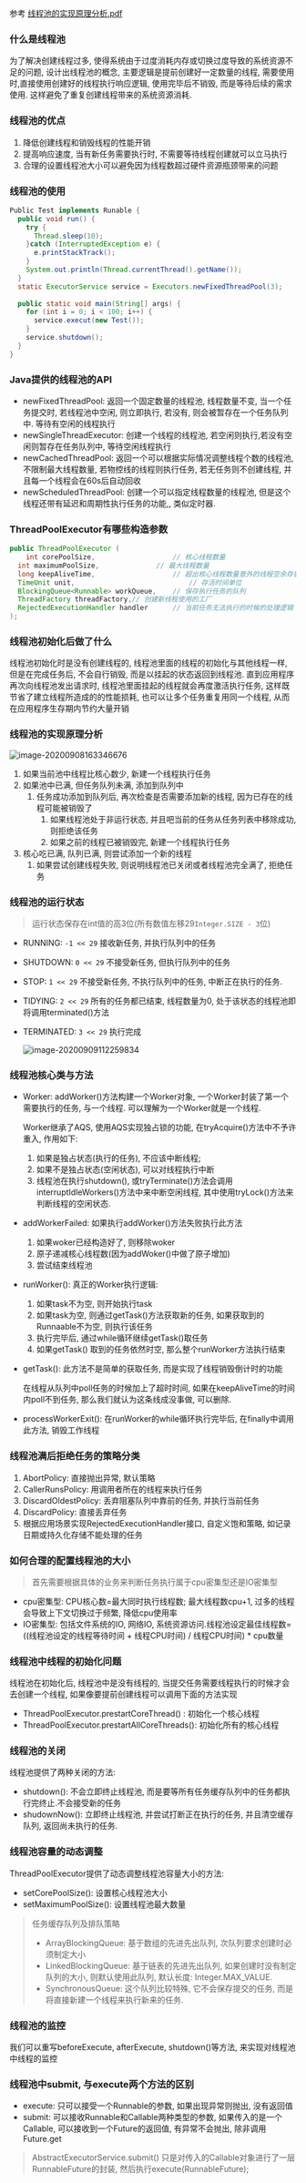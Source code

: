 参考 [线程池的实现原理分析.pdf](source/线程池的实现原理分析.pdf) 

### 什么是线程池

为了解决创建线程过多, 使得系统由于过度消耗内存或切换过度导致的系统资源不足的问题, 设计出线程池的概念, 主要逻辑是提前创建好一定数量的线程, 需要使用时,直接使用创建好的线程执行响应逻辑, 使用完毕后不销毁, 而是等待后续的需求使用. 这样避免了重复创建线程带来的系统资源消耗.

### 线程池的优点

1. 降低创建线程和销毁线程的性能开销
2. 提高响应速度, 当有新任务需要执行时, 不需要等待线程创建就可以立马执行
3. 合理的设置线程池大小可以避免因为线程数超过硬件资源瓶颈带来的问题

### 线程池的使用

```java
Public Test implements Runable {
  public void run() {
    try {
      Thread.sleep(10);
    }catch (InterruptedException e) {
      e.printStackTrack();
    }
    System.out.println(Thread.currentThread().getName());
  }
  static ExecutorService service = Executors.newFixedThreadPool(3);
  
  public static void main(String[] args) {
    for (int i = 0; i < 100; i++) {
      service.execut(new Test());
    }
    service.shutdown();
  }
}
```

### Java提供的线程池的API

* newFixedThreadPool: 返回一个固定数量的线程池, 线程数量不变, 当一个任务提交时, 若线程池中空闲, 则立即执行, 若没有, 则会被暂存在一个任务队列中. 等待有空闲的线程执行
* newSingleThreadExecutor: 创建一个线程的线程池, 若空闲则执行,若没有空闲则暂存在任务队列中, 等待空闲线程执行
* newCachedThreadPool: 返回一个可以根据实际情况调整线程个数的线程池, 不限制最大线程数量, 若物控线的线程则执行任务, 若无任务则不创建线程, 并且每一个线程会在60s后自动回收
* newScheduledThreadPool: 创建一个可以指定线程数量的线程池, 但是这个线程还带有延迟和周期性执行任务的功能,, 类似定时器.

### ThreadPoolExecutor有哪些构造参数

```java
public ThreadPoolExecutor (
	int corePoolSize, 					// 核心线程数量 
  int maximumPoolSize,				// 最大线程数量
  long keepAliveTime,					// 超出核心线程数量意外的线程空余存留时间
  TimeUnit unit,							// 存活时间单位
  BlockingQueue<Runnable> workQueue,	// 保存执行任务的队列
  ThreadFactory threadFactory,// 创建新线程使用的工厂
  RejectedExecutionHandler handler		// 当前任务无法执行的时候的处理逻辑
);
```

### 线程池初始化后做了什么

线程池初始化时是没有创建线程的, 线程池里面的线程的初始化与其他线程一样, 但是在完成任务后, 不会自行销毁, 而是以挂起的状态返回到线程池. 直到应用程序再次向线程池发出请求时, 线程池里面挂起的线程就会再度激活执行任务, 这样既节省了建立线程所造成的的性能损耗, 也可以让多个任务重复用同一个线程, 从而在应用程序生存期内节约大量开销

### 线程池的实现原理分析

![image-20200908163346676](线程池.assets/image-20200908163346676.png)

1. 如果当前池中线程比核心数少, 新建一个线程执行任务
2. 如果池中已满, 但任务队列未满, 添加到队列中
    1. 任务成功添加到队列后, 再次检查是否需要添加新的线程, 因为已存在的线程可能被销毁了
        1. 如果线程池处于非运行状态, 并且吧当前的任务从任务列表中移除成功, 则拒绝该任务
        2. 如果之前的线程已被销毁完, 新建一个线程执行任务
3. 核心吃已满, 队列已满, 则尝试添加一个新的线程
    1. 如果尝试创建线程失败, 则说明线程池已关闭或者线程池完全满了, 拒绝任务

### 线程池的运行状态

> 运行状态保存在int值的高3位(所有数值左移29`Integer.SIZE - 3`位)

* RUNNING:  `-1 << 29`  接收新任务, 并执行队列中的任务

* SHUTDOWN: `0 << 29` 不接受新任务, 但执行队列中的任务

* STOP: `1 << 29` 不接受新任务, 不执行队列中的任务, 中断正在执行的任务.

* TIDYING: `2 << 29` 所有的任务都已结束, 线程数量为0, 处于该状态的线程池即将调用terminated()方法

* TERMINATED: `3 << 29` 执行完成

    ![image-20200909112259834](线程池.assets/image-20200909112259834.png)   

### 线程池核心类与方法

* Worker: addWorker()方法构建一个Worker对象, 一个Worker封装了第一个需要执行的任务, 与一个线程. 可以理解为一个Worker就是一个线程.

    Worker继承了AQS, 使用AQS实现独占锁的功能, 在tryAcquire()方法中不予许重入, 作用如下:

    1. 如果是独占状态(执行的任务), 不应该中断线程;
    2. 如果不是独占状态(空闲状态), 可以对线程执行中断
    3. 线程池在执行shutdown(), 或tryTerminate()方法会调用interruptIdleWorkers()方法中来中断空闲线程, 其中使用tryLock()方法来判断线程的空闲状态.

* addWorkerFailed: 如果执行addWorker()方法失败执行此方法

    1. 如果woker已经构造好了, 则移除woker
    2. 原子递减核心线程数(因为addWoker()中做了原子增加)
    3. 尝试结束线程池

* runWorker(): 真正的Worker执行逻辑:

    1. 如果task不为空, 则开始执行task
    2. 如果task为空, 则通过getTask()方法获取新的任务, 如果获取到的Runnaable不为空, 则执行该任务
    3. 执行完毕后, 通过while循环继续getTask()取任务
    4. 如果getTask() 取到的任务依然时空, 那么整个runWorker方法执行结束

* getTask(): 此方法不是简单的获取任务, 而是实现了线程销毁倒计时的功能

    在线程从队列中poll任务的时候加上了超时时间, 如果在keepAliveTime的时间内poll不到任务, 那么我们就认为这条线成没事做, 可以删除.

* processWorkerExit(): 在runWorker的while循环执行完毕后, 在finally中调用此方法, 销毁工作线程

### 线程池满后拒绝任务的策略分类

1. AbortPolicy: 直接抛出异常, 默认策略
2. CallerRunsPolicy: 用调用者所在的线程来执行任务
3. DiscardOldestPolicy: 丢弃阻塞队列中靠前的任务, 并执行当前任务
4. DiscardPolicy: 直接丢弃任务
5. 根据应用场景实现RejectedExecutionHandler接口, 自定义饱和策略, 如记录日期或持久化存储不能处理的任务

### 如何合理的配置线程池的大小

> 首先需要根据具体的业务来判断任务执行属于cpu密集型还是IO密集型

* cpu密集型: CPU核心数=最大同时执行线程数; 最大线程数cpu+1, 过多的线程会导致上下文切换过于频繁, 降低cpu使用率
* IO密集型: 包括文件系统的IO, 网络IO, 系统资源访问.线程池设定最佳线程数=((线程池设定的线程等待时间 + 线程CPU时间) / 线程CPU时间) * cpu数量

### 线程池中线程的初始化问题

线程池在初始化后, 线程池中是没有线程的, 当提交任务需要线程执行的时候才会去创建一个线程, 如果像要提前创建线程可以调用下面的方法实现

* ThreadPoolExecutor.prestartCoreThread() : 初始化一个核心线程
* ThreadPoolExecutor.prestartAllCoreThreads(): 初始化所有的核心线程

### 线程池的关闭

线程池提供了两种关闭的方法:

* shutdown(): 不会立即终止线程池, 而是要等所有任务缓存队列中的任务都执行完终止.不会接受新的任务
* shudownNow(): 立即终止线程池, 并尝试打断正在执行的任务, 并且清空缓存队列, 返回尚未执行的任务.

### 线程池容量的动态调整

ThreadPoolExecutor提供了动态调整线程池容量大小的方法:

* setCorePoolSize(): 设置核心线程池大小
* setMaximumPoolSize(): 设置线程池最大数量

> 任务缓存队列及排队策略
>
> * ArrayBlockingQueue: 基于数组的先进先出队列, 次队列要求创建时必须制定大小
> * LinkedBlockingQueue: 基于链表的先进先出队列, 如果创建时没有制定队列的大小, 则默认使用此队列, 默认长度: Integer.MAX_VALUE.
> * SynchronousQueue: 这个队列比较特殊, 它不会保存提交的任务, 而是将直接新建一个线程来执行新来的任务.

### 线程池的监控

我们可以重写beforeExecute, afterExecute, shutdown()等方法, 来实现对线程池中线程的监控

### 线程池中submit, 与execute两个方法的区别

* execute: 只可以接受一个Runnable的参数, 如果出现异常则抛出, 没有返回值
* submit: 可以接收Runnable和Callable两种类型的参数, 如果传入的是一个Callable, 可以接收到一个Future的返回值, 有异常不会抛出, 除非调用Future.get

> AbstractExecutorService.submit() 只是对传入的Callable对象进行了一层RunnableFuture的封装, 然后执行execute(RunnableFuture<T>);

